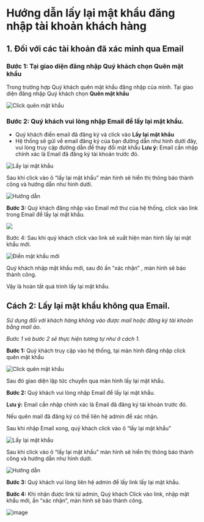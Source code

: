 #  Hướng dẫn lấy lại mật khẩu đăng nhập tài khoản khách hàng

## 1. Đối với các tài khoản đã xác minh qua Email

### Bước 1: Tại giao diện đăng nhập Quý khách chọn Quên mật khẩu
Trong trường hợp Quý khách quên mật khẩu đăng nhập của mình. Tại giao diện đăng nhập Quý khách chọn **Quên mật khẩu**

![Click quên mật khẩu](https://github.com/gobizvn/gobiz-docs/assets/135328227/df473b07-9f22-4261-b0ac-4bb004c11a6d)

### Bước 2: Quý khách vui lòng nhập Email để lấy lại mật khẩu.
- Quý khách điền email đã đăng ký và click vào **Lấy lại mật khẩu**
- Hệ thống sẽ gửi về email đăng ký của bạn đường dẫn như hình dưới đây, vui lòng truy cập đường dẫn để thay đổi mật khẩu
**Lưu ý:** Email cần nhập chính xác là Email đã đăng ký tài khoản trước đó. 

![Lấy lại mật khẩu](https://github.com/gobizvn/gobiz-docs/assets/135328227/6366ca31-c14b-43bd-8543-d4c0be1cd78f)

Sau khi click vào ô “lấy lại mật khẩu” màn hình sẽ hiển thị thông báo thành công và hướng dẫn như hình dưới. 

![Hướng dẫn](https://github.com/gobizvn/gobiz-docs/assets/135328227/a0a752d4-6967-4f11-8aea-401c53f66163)


**Bước 3:**  Quý khách đăng nhập vào Email mở thư của hệ thống, click vào link trong Email để lấy lại mật khẩu. 

![](https://github.com/gobizvn/gobiz-docs/assets/135328227/0ec38fd9-76ea-4bea-94a3-9059feef24c3)


Bước 4: Sau khi quý khách click vào link sẽ xuất hiện màn hình lấy lại mật khẩu mới.

![Điền mật khẩu mới](https://github.com/gobizvn/gobiz-docs/assets/135328227/6e041458-0685-46b0-a397-a5fed2d15d68)

Quý khách nhập mật khẩu mới, sau đó ấn “xác nhận” , màn hình sẽ báo thành công.

Vậy là hoàn tất quá trình lấy lại mật khẩu. 


## Cách 2: Lấy lại mật khẩu không qua Email. 

*Sử dụng đối với khách hàng không vào được mail hoặc đăng ký tài khoản bằng mail ảo.* 

*Bước 1 và bước 2 sẽ thực hiện tương tự như ở cách 1.*

**Bước 1:** Quý khách truy cập vào hệ thống, tại màn hình đăng nhập click quên mật khẩu

![Click quên mật khẩu](https://github.com/gobizvn/gobiz-docs/assets/135328227/df473b07-9f22-4261-b0ac-4bb004c11a6d)

Sau đó giao diện lập tức chuyển qua màn hình lấy lại mật khẩu. 

**Bước 2:** Quý khách vui lòng nhập Email để lấy lại mật khẩu.

**Lưu ý:** Email cần nhập chính xác là Email đã đăng ký tài khoản trước đó. 

Nếu quên mail đã đăng ký có thể liên hệ admin để xác nhận.

Sau khi nhập Email xong, quý khách click vào ô “lấy lại mật khẩu” 


![Lấy lại mật khẩu](https://github.com/gobizvn/gobiz-docs/assets/135328227/6366ca31-c14b-43bd-8543-d4c0be1cd78f)


Sau khi click vào ô “lấy lại mật khẩu” màn hình sẽ hiển thị thông báo thành công và hướng dẫn như hình dưới. 

![Hướng dẫn](https://github.com/gobizvn/gobiz-docs/assets/135328227/a0a752d4-6967-4f11-8aea-401c53f66163)

**Bước 3:** Quý khách vui lòng liên hệ admin để lấy link lấy lại mật khẩu. 

**Bước 4:** Khi nhận được link từ admin, Quý khách Click vào link, nhập mật khẩu mới, ấn “xác nhận”, màn hình sẽ báo thành công. 

![image](https://github.com/gobizvn/gobiz-docs/assets/135328227/93279291-08b3-4111-977f-7cd3b80b023c)



